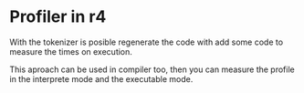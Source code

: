 # Profiler in r4

With the tokenizer is posible regenerate the code with add some code to measure the times on execution.

This aproach can be used in compiler too, then you can measure the profile in the interprete mode and the executable mode.
